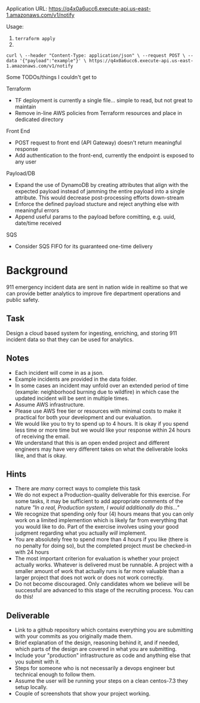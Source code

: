 Application URL: https://q4x0a6ucc6.execute-api.us-east-1.amazonaws.com/v1/notify

Usage:
1. `terraform apply`
2. 
`
curl \
  --header "Content-Type: application/json" \
  --request POST \
  --data '{"payload":"example"}' \
https://q4x0a6ucc6.execute-api.us-east-1.amazonaws.com/v1/notify
`

Some TODOs/things I couldn't get to

Terraform
- TF deployment is currently a single file... simple to read, but not great to maintain
- Remove in-line AWS policies from Terraform resources and place in dedicated directory

Front End
- POST request to front end (API Gateway) doesn't return meaningful response
- Add authentication to the front-end, currently the endpoint is exposed to any user

Payload/DB
- Expand the use of DynamoDB by creating attributes that align with the expected payload instead of jamming the entire payload into a single attribute. This would decrease post-processing efforts down-stream
- Enforce the defined payload stucture and reject anything else with meaningful errors
- Append useful params to the payload before comitting, e.g. uuid, date/time received

SQS
- Consider SQS FIFO for its guaranteed one-time delivery




Background
==========
911 emergency incident data are sent in nation wide in realtime so that we can provide better analytics to improve fire department operations and public safety.

Task
----
Design a cloud based system for ingesting, enriching, and storing 911 incident data so that they can be used for analytics.

Notes
-----
* Each incident will come in as a json.
* Example incidents are provided in the data folder.
* In some cases an incident may unfold over an extended period of time (example: neighborhood burning due to wildfire) in which case the updated incident will be sent in multiple times.
* Assume AWS infrastructure.
* Please use AWS free tier or resources with minimal costs to make it practical for both your development and our evaluation.
* We would like you to try to spend up to 4 hours. It is okay if you spend less time or more time but we would like your response within 24 hours of receiving the email.
* We understand that this is an open ended project and different engineers may have very different takes on what the deliverable looks like, and that is okay.

## Hints
* There are _many_ correct ways to complete this task
* We do not expect a Production-quality deliverable for this exercise. For some tasks, it may be sufficient to add appropriate comments of the nature _"In a real, Production system, I would additionally do this..."_
* We recognize that spending only four (4) hours means that you can only work on a limited implemention which is likely far from everything that you would like to do. Part of the exercise involves using your good judgment regarding what you actually _will_ implement. 
* You are absolutely free to spend more than 4 hours if you like (there is no penalty for doing so), but the completed project must be checked-in with 24 hours
* The most important criterion for evaluation is whether your project actually works. Whatever is delivered must be runnable. A project with a smaller amount of work that actually runs is far more valuable than a larger project that does not work or does not work correctly.
* Do not become discouraged. Only candidates whom we believe will be successful are advanced to this stage of the recruiting process. You can do this!


Deliverable
-----------
* Link to a github repository which contains everything you are submitting with your commits as you originally made them.
* Brief explanation of the design, reasoning behind it, and if needed, which parts of the design are covered in what you are submitting.
* Include your "production" infrastructure as code and anything else that you submit with it.
* Steps for someone who is not necessarily a devops engineer but technical enough to follow them.
* Assume the user will be running your steps on a clean centos-7.3 they setup locally.
* Couple of screenshots that show your project working.
